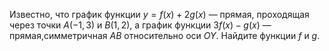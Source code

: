 Известно, что график функции $y=f(x)+2g(x)$ — прямая, проходящая через точки $A(-1,3)$ и $B(1,2)$, а график функции  $3f(x)-g(x)$ — прямая,симметричная $AB$ относительно оси $OY$. Найдите функции $f$ и $g$.